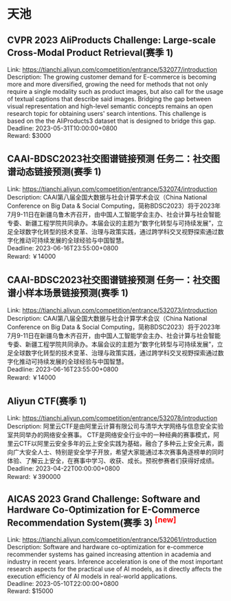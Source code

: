 # 天池



## CVPR 2023 AliProducts Challenge: Large-scale Cross-Modal Product Retrieval(赛季 1)

Link: https://tianchi.aliyun.com/competition/entrance/532077/introduction  
Description: The growing customer demand for E-commerce is becoming more and more diversified, growing the need for methods that not only require a single modality such as product images, but also call for the usage of textual captions that describe said images. Bridging the gap between visual representation and high-level semantic concepts remains an open research topic for obtaining users' search intentions. This challenge is based on the the AliProducts3 dataset that is designed to bridge this gap.  
Deadline: 2023-05-31T10:00:00+0800  
Reward: $3000  


## CAAI-BDSC2023社交图谱链接预测 任务二：社交图谱动态链接预测(赛季 1)

Link: https://tianchi.aliyun.com/competition/entrance/532074/introduction  
Description: CAAI第八届全国大数据与社会计算学术会议（China National Conference on Big Data & Social Computing，简称BDSC2023）将于2023年7月9-11日在新疆乌鲁木齐召开，由中国人工智能学会主办、社会计算与社会智能专委、新疆工程学院共同承办。本届会议的主题为“数字化转型与可持续发展”，立足全球数字化转型的技术变革、治理与政策实践，通过跨学科交叉视野探索通过数字化推动可持续发展的全球经验与中国智慧。  
Deadline: 2023-06-16T23:55:00+0800  
Reward: ￥14000  


## CAAI-BDSC2023社交图谱链接预测 任务一：社交图谱小样本场景链接预测(赛季 1)

Link: https://tianchi.aliyun.com/competition/entrance/532073/introduction  
Description: CAAI第八届全国大数据与社会计算学术会议（China National Conference on Big Data & Social Computing，简称BDSC2023）将于2023年7月9-11日在新疆乌鲁木齐召开，由中国人工智能学会主办、社会计算与社会智能专委、新疆工程学院共同承办。本届会议的主题为“数字化转型与可持续发展”，立足全球数字化转型的技术变革、治理与政策实践，通过跨学科交叉视野探索通过数字化推动可持续发展的全球经验与中国智慧。  
Deadline: 2023-06-16T23:55:00+0800  
Reward: ￥14000  


## Aliyun CTF(赛季 1)

Link: https://tianchi.aliyun.com/competition/entrance/532078/introduction  
Description: 阿里云CTF是由阿里云计算有限公司与清华大学网络与信息安全实验室共同举办的网络安全赛事。
CTF是网络安全行业中的一种经典的赛事模式，阿里云CTF以阿里云安全多年的云上安全实践为基础，融合了多种云上安全元素，面向广大安全人士、特别是安全学子开放，希望大家能通过本次赛事角逐榜单的同时体验、了解云上安全，在赛事中学习、收获、成长。预祝参赛者们获得好成绩。  
Deadline: 2023-04-22T00:00:00+0800  
Reward: ￥390000  


## AICAS 2023 Grand Challenge: Software and Hardware Co-Optimization for E-Commerce Recommendation System(赛季 3) <sup style="color:red">[new]<sup>  

Link: https://tianchi.aliyun.com/competition/entrance/532061/introduction  
Description: Software and hardware co-optimization for e-commerce recommender systems has gained increasing attention in academia and industry in recent years. Inference acceleration is one of the most important research aspects for the practical use of AI models, as it directly affects the execution efficiency of AI models in real-world applications.  
Deadline: 2023-05-10T22:00:00+0800  
Reward: $15000  

